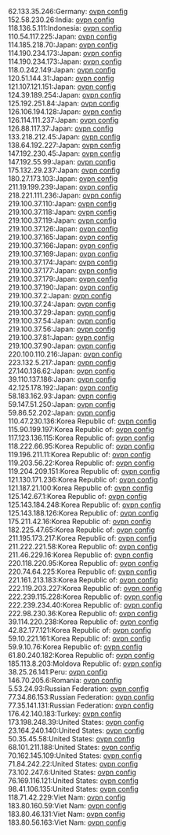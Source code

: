 62.133.35.246:Germany: [ovpn config](vpn/62_133_35_246.ovpn)  
152.58.230.26:India: [ovpn config](vpn/152_58_230_26.ovpn)  
118.136.5.111:Indonesia: [ovpn config](vpn/118_136_5_111.ovpn)  
110.54.117.225:Japan: [ovpn config](vpn/110_54_117_225.ovpn)  
114.185.218.70:Japan: [ovpn config](vpn/114_185_218_70.ovpn)  
114.190.234.173:Japan: [ovpn config](vpn/114_190_234_173.ovpn)  
114.190.234.173:Japan: [ovpn config](vpn/114_190_234_173.ovpn)  
118.0.242.149:Japan: [ovpn config](vpn/118_0_242_149.ovpn)  
120.51.144.31:Japan: [ovpn config](vpn/120_51_144_31.ovpn)  
121.107.121.151:Japan: [ovpn config](vpn/121_107_121_151.ovpn)  
124.39.189.254:Japan: [ovpn config](vpn/124_39_189_254.ovpn)  
125.192.251.84:Japan: [ovpn config](vpn/125_192_251_84.ovpn)  
126.106.194.128:Japan: [ovpn config](vpn/126_106_194_128.ovpn)  
126.114.111.237:Japan: [ovpn config](vpn/126_114_111_237.ovpn)  
126.88.117.37:Japan: [ovpn config](vpn/126_88_117_37.ovpn)  
133.218.212.45:Japan: [ovpn config](vpn/133_218_212_45.ovpn)  
138.64.192.227:Japan: [ovpn config](vpn/138_64_192_227.ovpn)  
147.192.230.45:Japan: [ovpn config](vpn/147_192_230_45.ovpn)  
147.192.55.99:Japan: [ovpn config](vpn/147_192_55_99.ovpn)  
175.132.29.237:Japan: [ovpn config](vpn/175_132_29_237.ovpn)  
180.27.173.103:Japan: [ovpn config](vpn/180_27_173_103.ovpn)  
211.19.199.239:Japan: [ovpn config](vpn/211_19_199_239.ovpn)  
218.221.111.236:Japan: [ovpn config](vpn/218_221_111_236.ovpn)  
219.100.37.110:Japan: [ovpn config](vpn/219_100_37_110.ovpn)  
219.100.37.118:Japan: [ovpn config](vpn/219_100_37_118.ovpn)  
219.100.37.119:Japan: [ovpn config](vpn/219_100_37_119.ovpn)  
219.100.37.126:Japan: [ovpn config](vpn/219_100_37_126.ovpn)  
219.100.37.165:Japan: [ovpn config](vpn/219_100_37_165.ovpn)  
219.100.37.166:Japan: [ovpn config](vpn/219_100_37_166.ovpn)  
219.100.37.169:Japan: [ovpn config](vpn/219_100_37_169.ovpn)  
219.100.37.174:Japan: [ovpn config](vpn/219_100_37_174.ovpn)  
219.100.37.177:Japan: [ovpn config](vpn/219_100_37_177.ovpn)  
219.100.37.179:Japan: [ovpn config](vpn/219_100_37_179.ovpn)  
219.100.37.190:Japan: [ovpn config](vpn/219_100_37_190.ovpn)  
219.100.37.2:Japan: [ovpn config](vpn/219_100_37_2.ovpn)  
219.100.37.24:Japan: [ovpn config](vpn/219_100_37_24.ovpn)  
219.100.37.29:Japan: [ovpn config](vpn/219_100_37_29.ovpn)  
219.100.37.54:Japan: [ovpn config](vpn/219_100_37_54.ovpn)  
219.100.37.56:Japan: [ovpn config](vpn/219_100_37_56.ovpn)  
219.100.37.81:Japan: [ovpn config](vpn/219_100_37_81.ovpn)  
219.100.37.90:Japan: [ovpn config](vpn/219_100_37_90.ovpn)  
220.100.110.216:Japan: [ovpn config](vpn/220_100_110_216.ovpn)  
223.132.5.217:Japan: [ovpn config](vpn/223_132_5_217.ovpn)  
27.140.136.62:Japan: [ovpn config](vpn/27_140_136_62.ovpn)  
39.110.137.186:Japan: [ovpn config](vpn/39_110_137_186.ovpn)  
42.125.178.192:Japan: [ovpn config](vpn/42_125_178_192.ovpn)  
58.183.162.93:Japan: [ovpn config](vpn/58_183_162_93.ovpn)  
59.147.51.250:Japan: [ovpn config](vpn/59_147_51_250.ovpn)  
59.86.52.202:Japan: [ovpn config](vpn/59_86_52_202.ovpn)  
110.47.230.136:Korea Republic of: [ovpn config](vpn/110_47_230_136.ovpn)  
115.90.199.197:Korea Republic of: [ovpn config](vpn/115_90_199_197.ovpn)  
117.123.136.115:Korea Republic of: [ovpn config](vpn/117_123_136_115.ovpn)  
118.222.66.95:Korea Republic of: [ovpn config](vpn/118_222_66_95.ovpn)  
119.196.211.11:Korea Republic of: [ovpn config](vpn/119_196_211_11.ovpn)  
119.203.56.22:Korea Republic of: [ovpn config](vpn/119_203_56_22.ovpn)  
119.204.209.151:Korea Republic of: [ovpn config](vpn/119_204_209_151.ovpn)  
121.130.171.236:Korea Republic of: [ovpn config](vpn/121_130_171_236.ovpn)  
121.187.21.100:Korea Republic of: [ovpn config](vpn/121_187_21_100.ovpn)  
125.142.67.1:Korea Republic of: [ovpn config](vpn/125_142_67_1.ovpn)  
125.143.184.248:Korea Republic of: [ovpn config](vpn/125_143_184_248.ovpn)  
125.143.188.126:Korea Republic of: [ovpn config](vpn/125_143_188_126.ovpn)  
175.211.42.16:Korea Republic of: [ovpn config](vpn/175_211_42_16.ovpn)  
182.225.47.65:Korea Republic of: [ovpn config](vpn/182_225_47_65.ovpn)  
211.195.173.217:Korea Republic of: [ovpn config](vpn/211_195_173_217.ovpn)  
211.222.221.58:Korea Republic of: [ovpn config](vpn/211_222_221_58.ovpn)  
211.46.229.16:Korea Republic of: [ovpn config](vpn/211_46_229_16.ovpn)  
220.118.220.95:Korea Republic of: [ovpn config](vpn/220_118_220_95.ovpn)  
220.74.64.225:Korea Republic of: [ovpn config](vpn/220_74_64_225.ovpn)  
221.161.213.183:Korea Republic of: [ovpn config](vpn/221_161_213_183.ovpn)  
222.119.203.227:Korea Republic of: [ovpn config](vpn/222_119_203_227.ovpn)  
222.239.115.228:Korea Republic of: [ovpn config](vpn/222_239_115_228.ovpn)  
222.239.234.40:Korea Republic of: [ovpn config](vpn/222_239_234_40.ovpn)  
222.98.230.36:Korea Republic of: [ovpn config](vpn/222_98_230_36.ovpn)  
39.114.220.238:Korea Republic of: [ovpn config](vpn/39_114_220_238.ovpn)  
42.82.177.121:Korea Republic of: [ovpn config](vpn/42_82_177_121.ovpn)  
59.10.221.161:Korea Republic of: [ovpn config](vpn/59_10_221_161.ovpn)  
59.9.10.76:Korea Republic of: [ovpn config](vpn/59_9_10_76.ovpn)  
61.80.240.182:Korea Republic of: [ovpn config](vpn/61_80_240_182.ovpn)  
185.113.8.203:Moldova Republic of: [ovpn config](vpn/185_113_8_203.ovpn)  
38.25.26.141:Peru: [ovpn config](vpn/38_25_26_141.ovpn)  
146.70.205.6:Romania: [ovpn config](vpn/146_70_205_6.ovpn)  
5.53.24.93:Russian Federation: [ovpn config](vpn/5_53_24_93.ovpn)  
77.34.86.153:Russian Federation: [ovpn config](vpn/77_34_86_153.ovpn)  
77.35.141.131:Russian Federation: [ovpn config](vpn/77_35_141_131.ovpn)  
176.42.140.183:Turkey: [ovpn config](vpn/176_42_140_183.ovpn)  
173.198.248.39:United States: [ovpn config](vpn/173_198_248_39.ovpn)  
23.164.240.140:United States: [ovpn config](vpn/23_164_240_140.ovpn)  
50.35.45.58:United States: [ovpn config](vpn/50_35_45_58.ovpn)  
68.101.211.188:United States: [ovpn config](vpn/68_101_211_188.ovpn)  
70.162.145.109:United States: [ovpn config](vpn/70_162_145_109.ovpn)  
71.84.242.22:United States: [ovpn config](vpn/71_84_242_22.ovpn)  
73.102.247.6:United States: [ovpn config](vpn/73_102_247_6.ovpn)  
76.169.116.121:United States: [ovpn config](vpn/76_169_116_121.ovpn)  
98.41.106.135:United States: [ovpn config](vpn/98_41_106_135.ovpn)  
118.71.42.229:Viet Nam: [ovpn config](vpn/118_71_42_229.ovpn)  
183.80.160.59:Viet Nam: [ovpn config](vpn/183_80_160_59.ovpn)  
183.80.46.131:Viet Nam: [ovpn config](vpn/183_80_46_131.ovpn)  
183.80.56.163:Viet Nam: [ovpn config](vpn/183_80_56_163.ovpn)  
